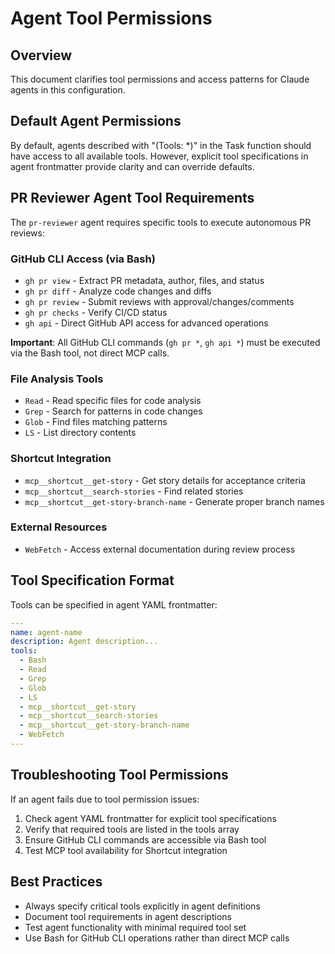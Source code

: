 # Agent Tool Permissions

## Overview

This document clarifies tool permissions and access patterns for Claude agents in this configuration.

## Default Agent Permissions

By default, agents described with "(Tools: *)" in the Task function should have access to all available tools. However, explicit tool specifications in agent frontmatter provide clarity and can override defaults.

## PR Reviewer Agent Tool Requirements

The `pr-reviewer` agent requires specific tools to execute autonomous PR reviews:

### GitHub CLI Access (via Bash)
- `gh pr view` - Extract PR metadata, author, files, and status
- `gh pr diff` - Analyze code changes and diffs
- `gh pr review` - Submit reviews with approval/changes/comments  
- `gh pr checks` - Verify CI/CD status
- `gh api` - Direct GitHub API access for advanced operations

**Important**: All GitHub CLI commands (`gh pr *`, `gh api *`) must be executed via the Bash tool, not direct MCP calls.

### File Analysis Tools
- `Read` - Read specific files for code analysis
- `Grep` - Search for patterns in code changes
- `Glob` - Find files matching patterns
- `LS` - List directory contents

### Shortcut Integration
- `mcp__shortcut__get-story` - Get story details for acceptance criteria
- `mcp__shortcut__search-stories` - Find related stories
- `mcp__shortcut__get-story-branch-name` - Generate proper branch names

### External Resources
- `WebFetch` - Access external documentation during review process

## Tool Specification Format

Tools can be specified in agent YAML frontmatter:

```yaml
---
name: agent-name
description: Agent description...
tools: 
  - Bash
  - Read
  - Grep
  - Glob
  - LS
  - mcp__shortcut__get-story
  - mcp__shortcut__search-stories
  - mcp__shortcut__get-story-branch-name
  - WebFetch
---
```

## Troubleshooting Tool Permissions

If an agent fails due to tool permission issues:

1. Check agent YAML frontmatter for explicit tool specifications
2. Verify that required tools are listed in the tools array
3. Ensure GitHub CLI commands are accessible via Bash tool
4. Test MCP tool availability for Shortcut integration

## Best Practices

- Always specify critical tools explicitly in agent definitions
- Document tool requirements in agent descriptions
- Test agent functionality with minimal required tool set
- Use Bash for GitHub CLI operations rather than direct MCP calls